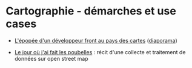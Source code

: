 # Cartographie - démarches et use cases


- [L'épopée d'un développeur front au pays des cartes](https://www.paris-web.fr/2016/conferences/l-epopee-d-un-developpeur-front-au-pays-des-cartes.php) ([diaporama](https://docs.google.com/presentation/d/1SCyIQAczqyZCQWKS-K8nTVMnVJP6_DLHK3QG9t7ToXc/edit#slide=id.g1132b3dbc3_0_0))

- [Le jour où j'ai fait les poubelles](http://florian.lainez.fr/le-jour-ou-jai-fait-les-poubelles/) : récit d'une collecte et traitement de données sur open street map
